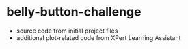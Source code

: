 # belly-button-challenge

- source code from initial project files
- additional plot-related code from XPert Learning Assistant
